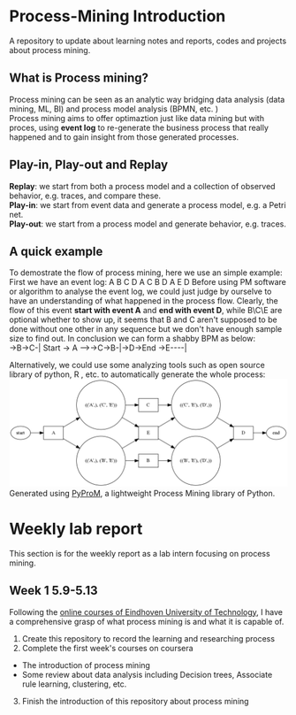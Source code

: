 # Process-Mining Introduction
A repository to update about learning notes and reports, codes and projects about process mining.
## What is Process mining?
Process mining can be seen as an analytic way bridging data analysis (data mining, ML, BI) and process model analysis (BPMN, etc. ) </br>
Process mining aims to offer optimaztion just like data mining but with proces, using **event log** to re-generate the business process that really happened and to gain insight from those generated processes.

## Play-in, Play-out and Replay</br>
**Replay**:   we start from both a process model and a collection of observed behavior, e.g. traces, and compare these.</br>
**Play-in**:  we start from event data and generate a process model, e.g. a Petri net.</br>
**Play-out**: we start from a process model and generate behavior, e.g. traces.

## A quick example 
To demostrate the flow of process mining, here we use an simple example:
First we have an event log:
        A B C D
        A C B D
        A E D
Before using PM software or algorithm to analyse the event log, we could just judge by ourselve to have an understanding of what happened in the process flow. 
Clearly, the flow of this event **start with event A** and **end with event D**, while B\C\E are optional whether to show up, it seems that B and C aren't supposed to be done without one other in any sequence but we don't have enough sample size to find out. 
In conclusion we can form a shabby BPM as below:</br>
                     ->B->C-|
       Start -> A -->->C->B-|->D->End
                     ->E----|

Alternatively, we could use some analyzing tools such as open source library of python, R , etc. to automatically generate the whole process:
![Pic1](https://github.com/harrywang/pyprom/blob/master/output/exercise1.png)	</br>
Generated using [PyProM](https://github.com/harrywang/pyprom), a lightweight Process Mining library of Python.


# Weekly lab report
This section is for the weekly report as a lab intern focusing on process mining. 

## Week 1  5.9-5.13
Following the [online courses of Eindhoven University of Technology](https://www.coursera.org/learn/process-mining), I have a comprehensive grasp of what process mining is and what it is capable of. </br>
1. Create this repository to record the learning and researching process </br>
2. Complete the first week's courses on coursera</br>
 - The introduction of process mining</br>
 - Some review about data analysis including Decision trees, Associate rule learning, clustering, etc. </br>
3. Finish the introduction of this repository about process mining</br>


